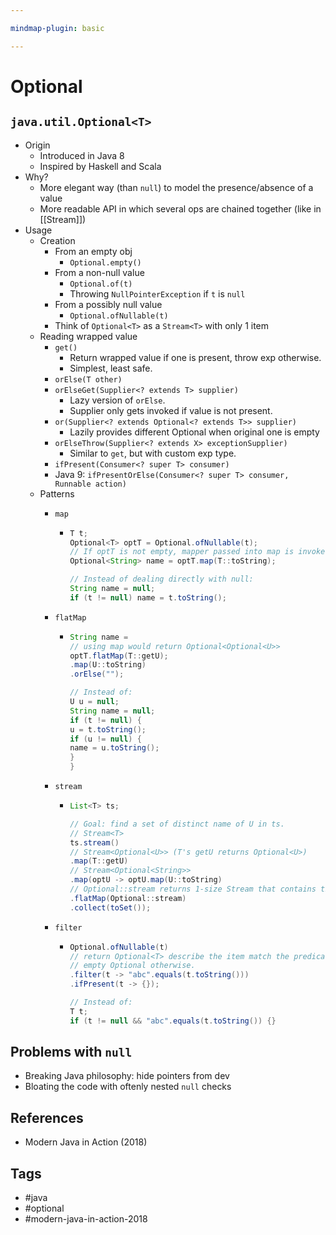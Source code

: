 ```yaml
---

mindmap-plugin: basic

---
```


# Optional

## `java.util.Optional<T>`
- Origin
   - Introduced in Java 8
   - Inspired by Haskell and Scala
- Why?
   - More elegant way (than `null`) to model the presence/absence of a value
   - More readable API in which several ops are chained together (like in [[Stream]])
- Usage
   - Creation
      - From an empty obj
         - `Optional.empty()`
      - From a non-null value
         - `Optional.of(t)`
         - Throwing `NullPointerException` if `t` is `null`
      - From a possibly null value
         - `Optional.ofNullable(t)`
      - Think of `Optional<T>` as a `Stream<T>` with only 1 item
   - Reading wrapped value
      - `get()`
         - Return wrapped value if one is present, throw exp otherwise.
         - Simplest, least safe.
      - `orElse(T other)`
      - `orElseGet(Supplier<? extends T> supplier)`
         - Lazy version of `orElse`.
         - Supplier only gets invoked if value is not present.
      - `or(Supplier<? extends Optional<? extends T>> supplier)`
         - Lazily provides different Optional when original one is empty
      - `orElseThrow(Supplier<? extends X> exceptionSupplier)`
         - Similar to `get`, but with custom exp type.
      - `ifPresent(Consumer<? super T> consumer)`
      - Java 9: `ifPresentOrElse(Consumer<? super T> consumer, Runnable action)`
   - Patterns
      - `map`

         -
           ```java
           T t;
           Optional<T> optT = Optional.ofNullable(t);
           // If optT is not empty, mapper passed into map is invoked.
           Optional<String> name = optT.map(T::toString);
           
           // Instead of dealing directly with null:
           String name = null;
           if (t != null) name = t.toString();
           ```

      - `flatMap`

         -
           ```java
           String name =
           // using map would return Optional<Optional<U>>
           optT.flatMap(T::getU);
           .map(U::toString)
           .orElse("");
           
           // Instead of:
           U u = null;
           String name = null;
           if (t != null) {
           u = t.toString();
           if (u != null) {
           name = u.toString();
           }
           }
           ```

      - `stream`

         -
           ```java
           List<T> ts;
           
           // Goal: find a set of distinct name of U in ts.
           // Stream<T>
           ts.stream()
           // Stream<Optional<U>> (T's getU returns Optional<U>)
           .map(T::getU)
           // Stream<Optional<String>>
           .map(optU -> optU.map(U::toString)
           // Optional::stream returns 1-size Stream that contains the item if it is not null, empty Stream otherwise
           .flatMap(Optional::stream)
           .collect(toSet());
           ```

      - `filter`

         -
           ```java
           Optional.ofNullable(t)
           // return Optional<T> describe the item match the predicate,
           // empty Optional otherwise.
           .filter(t -> "abc".equals(t.toString()))
           .ifPresent(t -> {});
           
           // Instead of:
           T t;
           if (t != null && "abc".equals(t.toString()) {}
           ```


## Problems with `null`
- Breaking Java philosophy: hide pointers from dev
- Bloating the code with oftenly nested `null` checks

## References
- Modern Java in Action (2018)

## Tags
- #java
- #optional
- #modern-java-in-action-2018